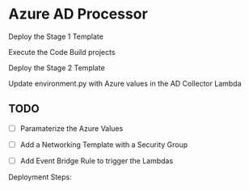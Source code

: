 # Azure AD Processor

Deploy the Stage 1 Template

Execute the Code Build projects

Deploy the Stage 2 Template

Update environment.py with Azure values in the AD Collector Lambda

## TODO

- [ ] Paramaterize the Azure Values
- [ ] Add a Networking Template with a Security Group
- [ ] Add Event Bridge Rule to trigger the Lambdas


Deployment Steps:




